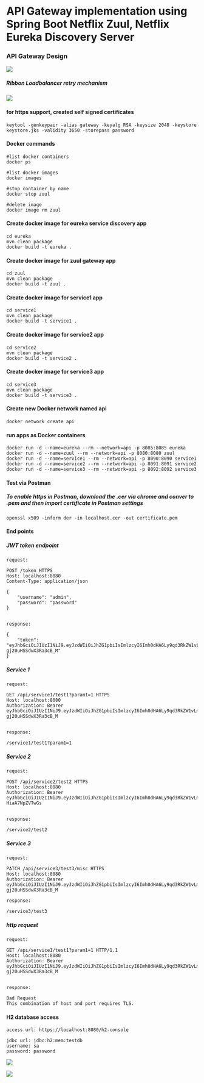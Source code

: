# API Gateway implementation using Spring Boot Netflix Zuul, Netflix Eureka Discovery Server

### API Gateway Design

![](images/zuul_ribbon_loadbalancer.jpg)

##### Ribbon Loadbalancer retry mechanism 

![](images/zuul_ribbon_loadbalancer_retry.jpg)

#### for https support, created self signed certificates

```
keytool -genkeypair -alias gateway -keyalg RSA -keysize 2048 -keystore keystore.jks -validity 3650 -storepass password
```

#### Docker commands
```
#list docker containers
docker ps

#list docker images
docker images

#stop container by name
docker stop zuul

#delete image
docker image rm zuul
```

#### Create docker image for eureka service discovery app

```
cd eureka
mvn clean package
docker build -t eureka .
```

#### Create docker image for zuul gateway app

```
cd zuul
mvn clean package
docker build -t zuul .
```

#### Create docker image for service1 app

```
cd service1
mvn clean package
docker build -t service1 .
```

#### Create docker image for service2 app

```
cd service2
mvn clean package
docker build -t service2 .
```

#### Create docker image for service3 app

```
cd service3
mvn clean package
docker build -t service3 .
```

#### Create new Docker network named api
```
docker network create api
```

#### run apps as Docker containers

```
docker run -d --name=eureka --rm --network=api -p 8085:8085 eureka
docker run -d --name=zuul --rm --network=api -p 8080:8080 zuul
docker run -d --name=service1 --rm --network=api -p 8090:8090 service1
docker run -d --name=service2 --rm --network=api -p 8091:8091 service2
docker run -d --name=service3 --rm --network=api -p 8092:8092 service3
```

#### Test via Postman

##### To enable https in Postman, download the .cer via chrome and conver to .pem and then import certificate in Postman settings
```
openssl x509 -inform der -in localhost.cer -out certificate.pem
```

#### End points

##### JWT token endpoint
```
request: 

POST /token HTTPS
Host: localhost:8080
Content-Type: application/json

{    
    "username": "admin",
    "password": "password"
}


response:

{
    "token": "eyJhbGciOiJIUzI1NiJ9.eyJzdWIiOiJhZG1pbiIsImlzcyI6Imh0dHA6Ly9qd3RkZW1vLmNvbSIsImlhdCI6MTU5MTEyMTUzMCwiZXhwIjoxNTkxMTI4NzMwfQ.BJo3AF8ialex6KS9oPvBjV8-gj20uHSSdwX3Ra3cB_M"
}
```

##### Service 1

```
request:

GET /api/service1/test1?param1=1 HTTPS
Host: localhost:8080
Authorization: Bearer eyJhbGciOiJIUzI1NiJ9.eyJzdWIiOiJhZG1pbiIsImlzcyI6Imh0dHA6Ly9qd3RkZW1vLmNvbSIsImlhdCI6MTU5MTEyMTUzMCwiZXhwIjoxNTkxMTI4NzMwfQ.BJo3AF8ialex6KS9oPvBjV8-gj20uHSSdwX3Ra3cB_M


response:

/service1/test1?param1=1

```

##### Service 2

```
request:

POST /api/service2/test2 HTTPS
Host: localhost:8080
Authorization: Bearer eyJhbGciOiJIUzI1NiJ9.eyJzdWIiOiJhZG1pbiIsImlzcyI6Imh0dHA6Ly9qd3RkZW1vLmNvbSIsImlhdCI6MTU5MTEyMDI4OCwiZXhwIjoxNTkxMTI3NDg4fQ.JYOuw2xkLuZZinVpLiQDlSvhI38US-HiaA7NpZVTwGs


response:

/service2/test2

```

##### Service 3

```
request:

PATCH /api/service3/test3/misc HTTPS
Host: localhost:8080
Authorization: Bearer eyJhbGciOiJIUzI1NiJ9.eyJzdWIiOiJhZG1pbiIsImlzcyI6Imh0dHA6Ly9qd3RkZW1vLmNvbSIsImlhdCI6MTU5MTEyMTUzMCwiZXhwIjoxNTkxMTI4NzMwfQ.BJo3AF8ialex6KS9oPvBjV8-gj20uHSSdwX3Ra3cB_M

response:

/service3/test3

```

##### http request

```
request:

GET /api/service1/test1?param1=1 HTTP/1.1
Host: localhost:8080
Authorization: Bearer eyJhbGciOiJIUzI1NiJ9.eyJzdWIiOiJhZG1pbiIsImlzcyI6Imh0dHA6Ly9qd3RkZW1vLmNvbSIsImlhdCI6MTU5MTEyMTUzMCwiZXhwIjoxNTkxMTI4NzMwfQ.BJo3AF8ialex6KS9oPvBjV8-gj20uHSSdwX3Ra3cB_M


response:

Bad Request
This combination of host and port requires TLS.

```

#### H2 database access

```
access url: https://localhost:8080/h2-console

jdbc url: jdbc:h2:mem:testdb
username: sa
password: password
```

![](images/h2-1.png)

![](images/h2-2.png)